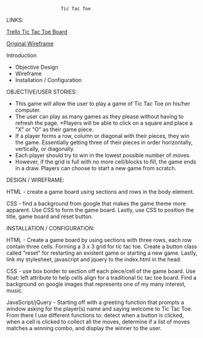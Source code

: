                         Tic Tac Toe

LINKS:


[Trello Tic Tac Toe Board](https://trello.com/b/gu5jngTs/tic-tac-toe)

[Original Wireframe](https://gomockingbird.com/projects/q7r0d4r/4gXVnC)


Introduction

 * Objective Design
 * Wireframe
 * Installation / Configuration

OBJECTIVE/USER STORIES:

* This game will allow the user to play a game of Tic Tac Toe on his/her
computer.
* The user can play as many games as they please without having to
refresh the page.
*Players will be able to click on a square and place a "X" or "O" as their
game piece.
* If a player forms a row, column or diagonal with
their pieces, they win the game. Essentially getting three of their pieces
in order horizontally, vertically, or diagonally.
* Each player should try to win in the lowest possible number of moves.
* However, if the grid is full with no more cell/blocks to fill, the game ends
in a draw. Players can choose to start a new game from scratch.


DESIGN / WIREFRAME:


HTML - create a game board using sections and rows in the body element.

CSS - find a background from google that makes the game theme more apparent.
Use CSS to form the game board. Lastly, use CSS to position the title, game
board and reset button.


INSTALLATION / CONFIGURATION:


HTML - Create a game board by using sections with three rows, each row contain
three cells. Forming a 3 x 3 grid for tic tac toe. Create a button class
called "reset" for restarting an existent game or starting a new game. Lastly,
link my stylesheet, javascript and jquery to the index.html in the head.

CSS - use box border to section off each piece/cell of the game board. Use
float: left attribute to help cells align for a traditional tic tac toe board.
Find a background on google images that represents one of my many interest,
music.

JavaScript/jQuery - Starting off with a greeting function that prompts a
window asking for the player(s) name and saying welcome to Tic Tac Toe. From
there I use different functions to: detect when a button is clicked, when a
cell is clicked to collect all the moves, determine if a list of moves matches
a winning combo, and display the winner to the user.
